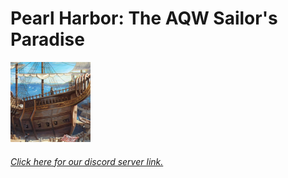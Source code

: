 # Pearl Harbor: The AQW Sailor's Paradise
![alt text](./misc/sailor.png)
###### [Click here for our discord server link.](https://discord.io/AQWBots)